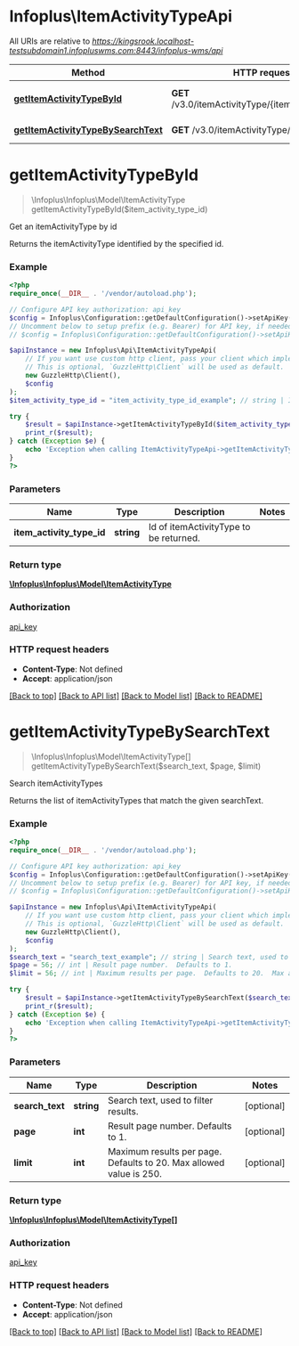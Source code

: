 # Infoplus\ItemActivityTypeApi

All URIs are relative to *https://kingsrook.localhost-testsubdomain1.infopluswms.com:8443/infoplus-wms/api*

Method | HTTP request | Description
------------- | ------------- | -------------
[**getItemActivityTypeById**](ItemActivityTypeApi.md#getItemActivityTypeById) | **GET** /v3.0/itemActivityType/{itemActivityTypeId} | Get an itemActivityType by id
[**getItemActivityTypeBySearchText**](ItemActivityTypeApi.md#getItemActivityTypeBySearchText) | **GET** /v3.0/itemActivityType/search | Search itemActivityTypes


# **getItemActivityTypeById**
> \Infoplus\Infoplus\Model\ItemActivityType getItemActivityTypeById($item_activity_type_id)

Get an itemActivityType by id

Returns the itemActivityType identified by the specified id.

### Example
```php
<?php
require_once(__DIR__ . '/vendor/autoload.php');

// Configure API key authorization: api_key
$config = Infoplus\Configuration::getDefaultConfiguration()->setApiKey('API-Key', 'YOUR_API_KEY');
// Uncomment below to setup prefix (e.g. Bearer) for API key, if needed
// $config = Infoplus\Configuration::getDefaultConfiguration()->setApiKeyPrefix('API-Key', 'Bearer');

$apiInstance = new Infoplus\Api\ItemActivityTypeApi(
    // If you want use custom http client, pass your client which implements `GuzzleHttp\ClientInterface`.
    // This is optional, `GuzzleHttp\Client` will be used as default.
    new GuzzleHttp\Client(),
    $config
);
$item_activity_type_id = "item_activity_type_id_example"; // string | Id of itemActivityType to be returned.

try {
    $result = $apiInstance->getItemActivityTypeById($item_activity_type_id);
    print_r($result);
} catch (Exception $e) {
    echo 'Exception when calling ItemActivityTypeApi->getItemActivityTypeById: ', $e->getMessage(), PHP_EOL;
}
?>
```

### Parameters

Name | Type | Description  | Notes
------------- | ------------- | ------------- | -------------
 **item_activity_type_id** | **string**| Id of itemActivityType to be returned. |

### Return type

[**\Infoplus\Infoplus\Model\ItemActivityType**](../Model/ItemActivityType.md)

### Authorization

[api_key](../../README.md#api_key)

### HTTP request headers

 - **Content-Type**: Not defined
 - **Accept**: application/json

[[Back to top]](#) [[Back to API list]](../../README.md#documentation-for-api-endpoints) [[Back to Model list]](../../README.md#documentation-for-models) [[Back to README]](../../README.md)

# **getItemActivityTypeBySearchText**
> \Infoplus\Infoplus\Model\ItemActivityType[] getItemActivityTypeBySearchText($search_text, $page, $limit)

Search itemActivityTypes

Returns the list of itemActivityTypes that match the given searchText.

### Example
```php
<?php
require_once(__DIR__ . '/vendor/autoload.php');

// Configure API key authorization: api_key
$config = Infoplus\Configuration::getDefaultConfiguration()->setApiKey('API-Key', 'YOUR_API_KEY');
// Uncomment below to setup prefix (e.g. Bearer) for API key, if needed
// $config = Infoplus\Configuration::getDefaultConfiguration()->setApiKeyPrefix('API-Key', 'Bearer');

$apiInstance = new Infoplus\Api\ItemActivityTypeApi(
    // If you want use custom http client, pass your client which implements `GuzzleHttp\ClientInterface`.
    // This is optional, `GuzzleHttp\Client` will be used as default.
    new GuzzleHttp\Client(),
    $config
);
$search_text = "search_text_example"; // string | Search text, used to filter results.
$page = 56; // int | Result page number.  Defaults to 1.
$limit = 56; // int | Maximum results per page.  Defaults to 20.  Max allowed value is 250.

try {
    $result = $apiInstance->getItemActivityTypeBySearchText($search_text, $page, $limit);
    print_r($result);
} catch (Exception $e) {
    echo 'Exception when calling ItemActivityTypeApi->getItemActivityTypeBySearchText: ', $e->getMessage(), PHP_EOL;
}
?>
```

### Parameters

Name | Type | Description  | Notes
------------- | ------------- | ------------- | -------------
 **search_text** | **string**| Search text, used to filter results. | [optional]
 **page** | **int**| Result page number.  Defaults to 1. | [optional]
 **limit** | **int**| Maximum results per page.  Defaults to 20.  Max allowed value is 250. | [optional]

### Return type

[**\Infoplus\Infoplus\Model\ItemActivityType[]**](../Model/ItemActivityType.md)

### Authorization

[api_key](../../README.md#api_key)

### HTTP request headers

 - **Content-Type**: Not defined
 - **Accept**: application/json

[[Back to top]](#) [[Back to API list]](../../README.md#documentation-for-api-endpoints) [[Back to Model list]](../../README.md#documentation-for-models) [[Back to README]](../../README.md)

